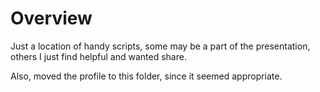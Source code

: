 # Overview

Just a location of handy scripts, some may be a part of the presentation, others I just find helpful and wanted share.  

Also, moved the profile to this folder, since it seemed appropriate.  
